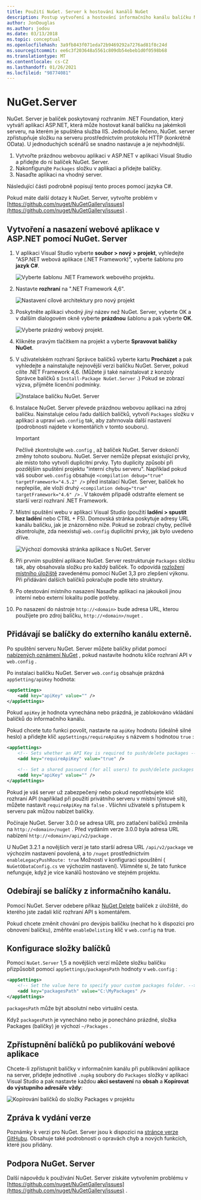 ```yaml
---
title: Použití NuGet. Server k hostování kanálů NuGet
description: Postup vytvoření a hostování informačního kanálu balíčku NuGet na jakémkoli serveru se službou IIS pomocí NuGet. Server, zpřístupnění balíčků prostřednictvím protokolu HTTP a OData.
author: JonDouglas
ms.author: jodou
ms.date: 03/13/2018
ms.topic: conceptual
ms.openlocfilehash: 3a9fb843f071eda72b9469292a7276ad81f8c24d
ms.sourcegitcommit: ee6c3f203648a5561c809db54ebeb1d0f0598b68
ms.translationtype: MT
ms.contentlocale: cs-CZ
ms.lasthandoff: 01/26/2021
ms.locfileid: "98774081"
---
```

# <a name="nugetserver"></a>NuGet.Server

NuGet. Server je balíček poskytovaný rozhraním .NET Foundation, který vytváří aplikaci ASP.NET, která může hostovat kanál balíčku na jakémkoli serveru, na kterém je spuštěna služba IIS. Jednoduše řečeno, NuGet. server zpřístupňuje složku na serveru prostřednictvím protokolu HTTP (konkrétně OData). U jednoduchých scénářů se snadno nastavuje a je nejvhodnější.

1. Vytvořte prázdnou webovou aplikaci v ASP.NET v aplikaci Visual Studio a přidejte do ní balíček NuGet. Server.
1. Nakonfigurujte `Packages` složku v aplikaci a přidejte balíčky.
1. Nasaďte aplikaci na vhodný server.

Následující části podrobně popisují tento proces pomocí jazyka C#.

Pokud máte další dotazy k NuGet. Server, vytvořte problém v [https://github.com/nuget/NuGetGallery/issues](https://github.com/nuget/NuGetGallery/issues) .

## <a name="create-and-deploy-an-aspnet-web-application-with-nugetserver"></a>Vytvoření a nasazení webové aplikace v ASP.NET pomocí NuGet. Server

1. V aplikaci Visual Studio vyberte **soubor > nový > projekt**, vyhledejte "ASP.NET webová aplikace (.NET Framework)", vyberte šablonu pro **jazyk C#**.

    ![Vyberte šablonu .NET Framework webového projektu.](media/Hosting_00-NuGet.Server-ProjectType.png)

1. Nastavte **rozhraní** na ".NET Framework 4,6".

    ![Nastavení cílové architektury pro nový projekt](media/Hosting_01-NuGet.Server-Set4.6.png)

1. Poskytněte aplikaci vhodný *jiný* název než NuGet. Server, vyberte OK a v dalším dialogovém okně vyberte **prázdnou** šablonu a pak vyberte **OK**.

    ![Vyberte prázdný webový projekt.](media/Hosting_02-NuGet.Server-Empty.png)

1. Klikněte pravým tlačítkem na projekt a vyberte **Spravovat balíčky NuGet**.

1. V uživatelském rozhraní Správce balíčků vyberte kartu **Procházet** a pak vyhledejte a nainstalujte nejnovější verzi balíčku NuGet. Server, pokud cílíte .NET Framework 4,6. (Můžete ji také nainstalovat z konzoly Správce balíčků s `Install-Package NuGet.Server` .) Pokud se zobrazí výzva, přijměte licenční podmínky.

    ![Instalace balíčku NuGet. Server](media/Hosting_03-NuGet.Server-Package.png)

1. Instalace NuGet. Server převede prázdnou webovou aplikaci na zdroj balíčku. Nainstaluje celou řadu dalších balíčků, vytvoří `Packages` složku v aplikaci a upraví `web.config` tak, aby zahrnovala další nastavení (podrobnosti najdete v komentářích v tomto souboru).

    > [!Important]
    > Pečlivě zkontrolujte `web.config` , až balíček NuGet. Server dokončí změny tohoto souboru. NuGet. Server nemůže přepsat existující prvky, ale místo toho vytvoří duplicitní prvky. Tyto duplicity způsobí při pozdějším spuštění projektu "interní chybu serveru". Například pokud váš soubor `web.config` obsahuje `<compilation debug="true" targetFramework="4.5.2" />` před instalací NuGet. Server, balíček ho nepřepíše, ale vloží druhý `<compilation debug="true" targetFramework="4.6" />` . V takovém případě odstraňte element se starší verzí rozhraní .NET Framework.

1. Místní spuštění webu v aplikaci Visual Studio (použití **ladění > spustit bez ladění** nebo CTRL + F5). Domovská stránka poskytuje adresy URL kanálu balíčku, jak je znázorněno níže. Pokud se zobrazí chyby, pečlivě zkontrolujte, zda neexistují `web.config` duplicitní prvky, jak bylo uvedeno dříve.

    ![Výchozí domovská stránka aplikace s NuGet. Server](media/Hosting_04-NuGet.Server-FeedHomePage.png)

1.  Při prvním spuštění aplikace NuGet. Server restrukturuje `Packages` složku tak, aby obsahovala složku pro každý balíček. To odpovídá [rozložení místního úložiště](https://blog.nuget.org/20151118/nuget-3.3.html#folder-based-repository-commands) zavedenému pomocí NuGet 3,3 pro zlepšení výkonu. Při přidávání dalších balíčků pokračujte podle této struktury.

1. Po otestování místního nasazení Nasaďte aplikaci na jakoukoli jinou interní nebo externí lokalitu podle potřeby.

1. Po nasazení do nástroje `http://<domain>` bude adresa URL, kterou použijete pro zdroj balíčku, `http://<domain>/nuget` .

## <a name="adding-packages-to-the-feed-externally"></a>Přidávají se balíčky do externího kanálu externě.

Po spuštění serveru NuGet. Server můžete balíčky přidat pomocí [nabízených oznámení NuGet](../reference/cli-reference/cli-ref-push.md) , pokud nastavíte hodnotu klíče rozhraní API v `web.config` .

Po instalaci balíčku NuGet. Server `web.config` obsahuje prázdná `appSetting/apiKey` hodnota:

```xml
<appSettings>
    <add key="apiKey" value="" />
</appSettings>
```

Pokud `apiKey` je hodnota vynechána nebo prázdná, je zablokováno vkládání balíčků do informačního kanálu.

Pokud chcete tuto funkci povolit, nastavte na `apiKey` hodnotu (ideálně silné heslo) a přidejte klíč `appSettings/requireApiKey` s názvem s hodnotou `true` :

```xml
<appSettings>
    <!-- Sets whether an API Key is required to push/delete packages -->
    <add key="requireApiKey" value="true" />

    <!-- Set a shared password (for all users) to push/delete packages -->
    <add key="apiKey" value="" />
</appSettings>
```

Pokud je váš server už zabezpečený nebo pokud nepotřebujete klíč rozhraní API (například při použití privátního serveru v místní týmové síti), můžete nastavit `requireApiKey` na `false` . Všichni uživatelé s přístupem k serveru pak můžou nabízet balíčky.

Počínaje NuGet. Server 3.0.0 se adresa URL pro zatlačení balíčků změnila na `http://<domain>/nuget` . Před vydáním verze 3.0.0 byla adresa URL nabízení `http://<domain>/api/v2/package` .

U NuGet 3.2.1 a novějších verzí je tato starší adresa URL `/api/v2/package` ve výchozím nastavení povolená, a to `/nuget` prostřednictvím `enableLegacyPushRoute: true` Možnosti v konfiguraci spouštění ( `NuGetODataConfig.cs` ve výchozím nastavení). Všimněte si, že tato funkce nefunguje, když je více kanálů hostováno ve stejném projektu.

## <a name="removing-packages-from-the-feed"></a>Odebírají se balíčky z informačního kanálu.

Pomocí NuGet. Server odebere příkaz [NuGet Delete](../reference/cli-reference/cli-ref-delete.md) balíček z úložiště, do kterého jste zadali klíč rozhraní API s komentářem.

Pokud chcete změnit chování pro devýpis balíčku (nechat ho k dispozici pro obnovení balíčku), změňte `enableDelisting` klíč v `web.config` na true.

## <a name="configuring-the-packages-folder"></a>Konfigurace složky balíčků

Pomocí `NuGet.Server` 1,5 a novějších verzí můžete složku balíčku přizpůsobit pomocí `appSettings/packagesPath` hodnoty v `web.config` :

```xml
<appSettings>
    <!-- Set the value here to specify your custom packages folder. -->
    <add key="packagesPath" value="C:\MyPackages" />
</appSettings>
```

`packagesPath` může být absolutní nebo virtuální cesta.

Když `packagesPath` je vynecháno nebo je ponecháno prázdné, složka Packages (balíčky) je výchozí `~/Packages` .

## <a name="making-packages-available-when-you-publish-the-web-app"></a>Zpřístupnění balíčků po publikování webové aplikace

Chcete-li zpřístupnit balíčky v informačním kanálu při publikování aplikace na server, přidejte jednotlivé `.nupkg` soubory do `Packages` složky v aplikaci Visual Studio a pak nastavte každou **akci sestavení** na **obsah** a **Kopírovat do výstupního adresáře** **vždy**:

![Kopírování balíčků do složky Packages v projektu](media/Hosting_05-NuGet.Server-Package-Folder.png)

## <a name="release-notes"></a>Zpráva k vydání verze

Poznámky k verzi pro NuGet. Server jsou k dispozici na [stránce verze GitHubu](https://github.com/NuGet/NuGet.Server/releases).
Obsahuje také podrobnosti o opravách chyb a nových funkcích, které jsou přidány.

## <a name="nugetserver-support"></a>Podpora NuGet. Server

Další nápovědu k používání NuGet. Server získáte vytvořením problému v [https://github.com/nuget/NuGetGallery/issues](https://github.com/nuget/NuGetGallery/issues) .
